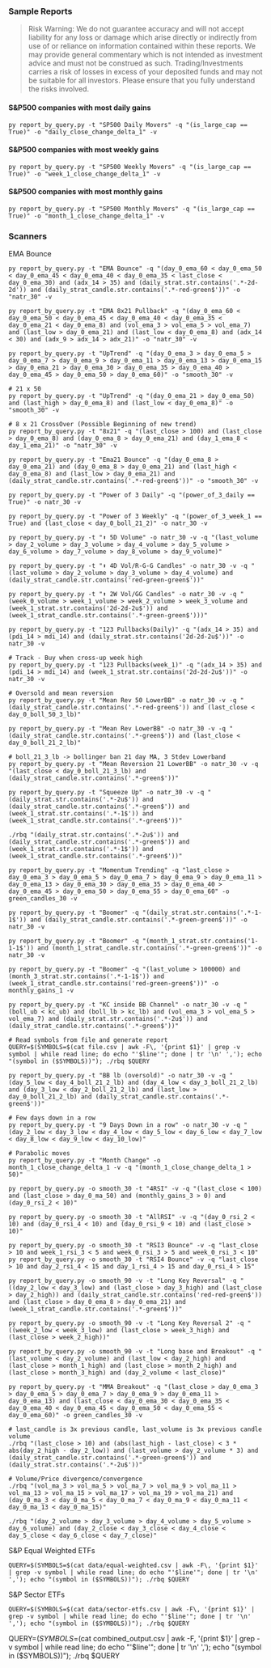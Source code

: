 ### Sample Reports

> Risk Warning: We do not guarantee accuracy and will not accept liability for any loss or damage which arise directly or indirectly from use of or reliance on information contained within these reports. We may provide general commentary which is not intended as investment advice and must not be construed as such. Trading/Investments carries a risk of losses in excess of your deposited funds and may not be suitable for all investors. Please ensure that you fully understand the risks involved.

#### S&P500 companies with most daily gains

```shell
py report_by_query.py -t "SP500 Daily Movers" -q "(is_large_cap == True)" -o "daily_close_change_delta_1" -v
```

#### S&P500 companies with most weekly gains

```shell
py report_by_query.py -t "SP500 Weekly Movers" -q "(is_large_cap == True)" -o "week_1_close_change_delta_1" -v
```

#### S&P500 companies with most monthly gains

```shell
py report_by_query.py -t "SP500 Monthly Movers" -q "(is_large_cap == True)" -o "month_1_close_change_delta_1" -v
```

### Scanners

EMA Bounce
```shell
py report_by_query.py -t "EMA Bounce" -q "(day_0_ema_60 < day_0_ema_50 < day_0_ema_45 < day_0_ema_40 < day_0_ema_35 < last_close < day_0_ema_30) and (adx_14 > 35) and (daily_strat.str.contains('.*-2d-2d')) and (daily_strat_candle.str.contains('.*-red-green$'))" -o "natr_30" -v
```

```shell
py report_by_query.py -t "EMA 8x21 Pullback" -q "(day_0_ema_60 < day_0_ema_50 < day_0_ema_45 < day_0_ema_40 < day_0_ema_35 < day_0_ema_21 < day_0_ema_8) and (vol_ema_3 > vol_ema_5 > vol_ema_7) and (last_low > day_0_ema_21) and (last_low < day_0_ema_8) and (adx_14 < 30) and (adx_9 > adx_14 > adx_21)" -o "natr_30" -v
```

```shell
py report_by_query.py -t "UpTrend" -q "(day_0_ema_3 > day_0_ema_5 > day_0_ema_7 > day_0_ema_9 > day_0_ema_11 > day_0_ema_13 > day_0_ema_15 > day_0_ema_21 > day_0_ema_30 > day_0_ema_35 > day_0_ema_40 > day_0_ema_45 > day_0_ema_50 > day_0_ema_60)" -o "smooth_30" -v
```

```shell
# 21 x 50
py report_by_query.py -t "UpTrend" -q "(day_0_ema_21 > day_0_ema_50) and (last_high > day_0_ema_8) and (last_low < day_0_ema_8)" -o "smooth_30" -v
```

```shell
# 8 x 21 CrossOver (Possible Beginning of new trend)
py report_by_query.py -t "8x21" -q "(last_close > 100) and (last_close > day_0_ema_8) and (day_0_ema_8 > day_0_ema_21) and (day_1_ema_8 < day_1_ema_21)" -o "natr_30" -v
```

```shell
py report_by_query.py -t "Ema21 Bounce" -q "(day_0_ema_8 > day_0_ema_21) and (day_0_ema_8 > day_0_ema_21) and (last_high < day_0_ema_8) and (last_low > day_0_ema_21) and (daily_strat_candle.str.contains('.*-red-green$'))" -o "smooth_30" -v
```

```shell
py report_by_query.py -t "Power of 3 Daily" -q "(power_of_3_daily == True)" -o natr_30 -v
```

```shell
py report_by_query.py -t "Power of 3 Weekly" -q "(power_of_3_week_1 == True) and (last_close < day_0_boll_21_2)" -o natr_30 -v
```

```shell
py report_by_query.py -t "⬆ 5D Volume" -o natr_30 -v -q "(last_volume > day_2_volume > day_3_volume > day_4_volume > day_5_volume > day_6_volume > day_7_volume > day_8_volume > day_9_volume)"
```

```shell
py report_by_query.py -t "⬆ 4D Vol/R-G-G Candles" -o natr_30 -v -q "(last_volume > day_2_volume > day_3_volume > day_4_volume) and (daily_strat_candle.str.contains('red-green-green$'))"
```

```shell
py report_by_query.py -t "⬆ 2W Vol/GG Candles" -o natr_30 -v -q "(week_0_volume > week_1_volume > week_2_volume > week_3_volume and (week_1_strat.str.contains('2d-2d-2u$')) and (week_1_strat_candle.str.contains('.*-green-green$')))"
```

```shell
py report_by_query.py -t "123 Pullbacks(Daily)" -q "(adx_14 > 35) and (pdi_14 > mdi_14) and (daily_strat.str.contains('2d-2d-2u$'))" -o natr_30 -v
```

```shell
# Track - Buy when cross-up week high
py report_by_query.py -t "123 Pullbacks(week_1)" -q "(adx_14 > 35) and (pdi_14 > mdi_14) and (week_1_strat.str.contains('2d-2d-2u$'))" -o natr_30 -v
```

```shell
# Oversold and mean reversion
py report_by_query.py -t "Mean Rev 50 LowerBB" -o natr_30 -v -q "(daily_strat_candle.str.contains('.*-red-green$')) and (last_close < day_0_boll_50_3_lb)"
```

```shell
py report_by_query.py -t "Mean Rev LowerBB" -o natr_30 -v -q "(daily_strat_candle.str.contains('.*-green$')) and (last_close < day_0_boll_21_2_lb)"
```

```shell
# boll_21_3_lb -> bollinger ban 21 day MA, 3 Stdev Lowerband
py report_by_query.py -t "Mean Reversion 21 LowerBB" -o natr_30 -v -q "(last_close < day_0_boll_21_3_lb) and (daily_strat_candle.str.contains('.*-green$'))"
```

```shell
py report_by_query.py -t "Squeeze Up" -o natr_30 -v -q "(daily_strat.str.contains('.*-2u$')) and (daily_strat_candle.str.contains('.*-green$')) and (week_1_strat.str.contains('.*-1$')) and (week_1_strat_candle.str.contains('.*-green$'))"
```

```shell
./rbq "(daily_strat.str.contains('.*-2u$')) and (daily_strat_candle.str.contains('.*-green$')) and (week_1_strat.str.contains('.*-1$')) and (week_1_strat_candle.str.contains('.*-green$'))"
```

```shell
py report_by_query.py -t "Momentum Trending" -q "last_close > day_0_ema_3 > day_0_ema_5 > day_0_ema_7 > day_0_ema_9 > day_0_ema_11 > day_0_ema_13 > day_0_ema_30 > day_0_ema_35 > day_0_ema_40 > day_0_ema_45 > day_0_ema_50 > day_0_ema_55 > day_0_ema_60" -o green_candles_30 -v
```

```shell
py report_by_query.py -t "Boomer" -q "(daily_strat.str.contains('.*-1-1$')) and (daily_strat_candle.str.contains('.*-green-green$'))" -o natr_30 -v
```

```shell
py report_by_query.py -t "Boomer" -q "(month_1_strat.str.contains('1-1-1$')) and (month_1_strat_candle.str.contains('.*-green-green$'))" -o natr_30 -v
```

```shell
py report_by_query.py -t "Boomer" -q "(last_volume > 100000) and (month_3_strat.str.contains('.*-1-1$')) and (week_1_strat_candle.str.contains('red-green-green$'))" -o monthly_gains_1 -v
```

```shell
py report_by_query.py -t "KC inside BB Channel" -o natr_30 -v -q "(boll_ub < kc_ub) and (boll_lb > kc_lb) and (vol_ema_3 > vol_ema_5 > vol_ema_7) and (daily_strat.str.contains('.*-2u$')) and (daily_strat_candle.str.contains('.*-green$'))"
```

```shell
# Read symbols from file and generate report
QUERY=$(SYMBOLS=$(cat file.csv | awk -F\, '{print $1}' | grep -v symbol | while read line; do echo "'$line'"; done | tr '\n' ','); echo "(symbol in ($SYMBOLS))"); ./rbq $QUERY
```

```shell
py report_by_query.py -t "BB lb (oversold)" -o natr_30 -v -q "(day_5_low < day_4_boll_21_2_lb) and (day_4_low < day_3_boll_21_2_lb) and (day_3_low < day_2_boll_21_2_lb) and (last_low > day_0_boll_21_2_lb) and (daily_strat_candle.str.contains('.*-green$'))"
```

```shell
# Few days down in a row
py report_by_query.py -t "9 Days Down in a row" -o natr_30 -v -q "(day_2_low < day_3_low < day_4_low < day_5_low < day_6_low < day_7_low < day_8_low < day_9_low < day_10_low)"
```

```shell
# Parabolic moves
py report_by_query.py -t "Month Change" -o month_1_close_change_delta_1 -v -q "(month_1_close_change_delta_1 > 50)"
```

```shell
py report_by_query.py -o smooth_30 -t "4RSI" -v -q "(last_close < 100) and (last_close > day_0_ma_50) and (monthly_gains_3 > 0) and (day_0_rsi_2 < 10)"
```

```shell
py report_by_query.py -o smooth_30 -t "AllRSI" -v -q "(day_0_rsi_2 < 10) and (day_0_rsi_4 < 10) and (day_0_rsi_9 < 10) and (last_close > 10)"
```

```shell
py report_by_query.py -o smooth_30 -t "RSI3 Bounce" -v -q "last_close > 10 and week_1_rsi_3 < 5 and week_0_rsi_3 > 5 and week_0_rsi_3 < 10"
py report_by_query.py -o smooth_30 -t "RSI4 Bounce" -v -q "last_close > 10 and day_2_rsi_4 < 15 and day_1_rsi_4 > 15 and day_0_rsi_4 > 15"
```

```shell
py report_by_query.py -o smooth_90 -v -t "Long Key Reversal" -q "((day_2_low < day_3_low) and (last_close > day_3_high) and (last_close > day_2_high)) and (daily_strat_candle.str.contains('red-red-green$')) and (last_close > day_0_ema_8 > day_0_ema_21) and (week_1_strat_candle.str.contains('.*-green$'))"
```

```shell
py report_by_query.py -o smooth_90 -v -t "Long Key Reversal 2" -q "((week_2_low < week_3_low) and (last_close > week_3_high) and (last_close > week_2_high))"
```

```shell
py report_by_query.py -o smooth_90 -v -t "Long base and Breakout" -q "(last_volume < day_2_volume) and (last_low < day_2_high) and (last_close > month_1_high) and (last_close > month_2_high) and (last_close > month_3_high) and (day_2_volume < last_close)"
```

```shell
py report_by_query.py -t "MMA Breakout" -q "(last_close > day_0_ema_3 > day_0_ema_5 > day_0_ema_7 > day_0_ema_9 > day_0_ema_11 > day_0_ema_13) and (last_close < day_0_ema_30 < day_0_ema_35 < day_0_ema_40 < day_0_ema_45 < day_0_ema_50 < day_0_ema_55 < day_0_ema_60)" -o green_candles_30 -v
```

```shell
# last_candle is 3x previous candle, last_volume is 3x previous candle volume
./rbq "(last_close > 10) and (abs(last_high - last_close) < 3 * abs(day_2_high - day_2_low)) and (last_volume > day_2_volume * 3) and (daily_strat_candle.str.contains('.*-green-green$')) and (daily_strat.str.contains('.*-2u$'))"
```

```shell
# Volume/Price divergence/convergence
./rbq "(vol_ma_3 > vol_ma_5 > vol_ma_7 > vol_ma_9 > vol_ma_11 > vol_ma_13 > vol_ma_15 > vol_ma_17 > vol_ma_19 > vol_ma_21) and (day_0_ma_3 < day_0_ma_5 < day_0_ma_7 < day_0_ma_9 < day_0_ma_11 < day_0_ma_13 < day_0_ma_15)"
```

```shell
./rbq "(day_2_volume > day_3_volume > day_4_volume > day_5_volume > day_6_volume) and (day_2_close < day_3_close < day_4_close < day_5_close < day_6_close < day_7_close)"
```

S&P Equal Weighted ETFs
```shell
QUERY=$(SYMBOLS=$(cat data/equal-weighted.csv | awk -F\, '{print $1}' | grep -v symbol | while read line; do echo "'$line'"; done | tr '\n' ','); echo "(symbol in ($SYMBOLS))"); ./rbq $QUERY
```

S&P Sector ETFs
```shell
QUERY=$(SYMBOLS=$(cat data/sector-etfs.csv | awk -F\, '{print $1}' | grep -v symbol | while read line; do echo "'$line'"; done | tr '\n' ','); echo "(symbol in ($SYMBOLS))"); ./rbq $QUERY
```


QUERY=$(SYMBOLS=$(cat combined_output.csv | awk -F\, '{print $1}' | grep -v symbol | while read line; do echo "'$line'"; done | tr '\n' ','); echo "(symbol in ($SYMBOLS))"); ./rbq $QUERY
